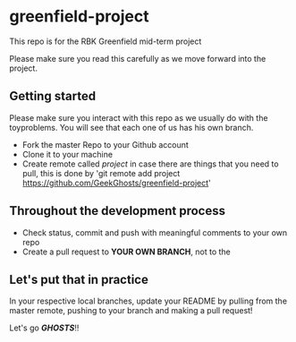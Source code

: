 # greenfield-project
This repo is for the RBK Greenfield mid-term project

Please make sure you read this carefully as we move forward into the project.

## Getting started
Please make sure you interact with this repo as we usually do with the toyproblems. You will see that each one of us has his own branch.

* Fork the master Repo to your Github account
* Clone it to your machine
* Create remote called _project_ in case there are things that you need to pull, this is done by 'git remote add project https://github.com/GeekGhosts/greenfield-project'

## Throughout the development process
* Check status, commit and push with meaningful comments to your own repo
* Create a pull request to **YOUR OWN BRANCH**, not to the

## Let's put that in practice
In your respective local branches, update your README by pulling from the master remote, pushing to your branch and making a pull request!

Let's go _**GHOSTS**_!!
